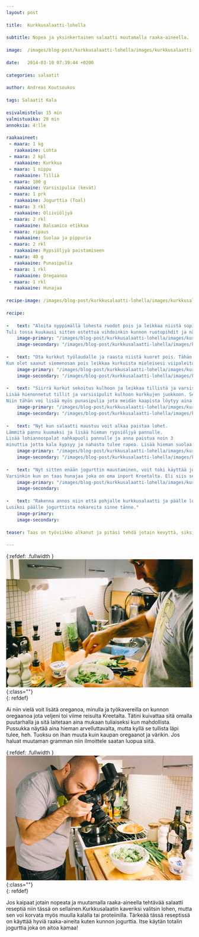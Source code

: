 ```yaml
---
layout: post

title:	Kurkkusalaatti-lohella

subtitle: Nopea ja yksinkertainen salaatti muutamalla raaka-aineella.

image:	/images/blog-post/kurkkusalaatti-lohella/images/kurkkusalaatti-lohella-18.jpg

date:	2014-03-10 07:39:44 +0200

categories: salaatit

author: Andreas Koutsoukos

tags: Salaatit Kala

esivalmistelu: 15 min
valmistuaika: 20 min
annoksia: 4:lle

raakaaineet:
 - maara: 1 kg	
   raakaaine: Lohta
 - maara: 2 kpl	
   raakaaine: Kurkkua  
 - maara: 1 nippu	
   raakaaine: Tilliä
 - maara: 100 g	
   raakaaine: Varsisipulia (kevät)
 - maara: 1 prk	
   raakaaine: Jogurttia (Toal)
 - maara: 3 rkl	
   raakaaine: Oliiviöljyä
 - maara: 2 rkl	
   raakaaine: Balsamico etikkaa
 - maara: ripaus	
   raakaaine: Suolaa ja pippuria
 - maara: 2 rkl	
   raakaaine: Rypsiöljyä paistamiseen
 - maara: 40 g	
   raakaaine: Punasipulia
 - maara: 1 rkl	
   raakaaine: Oregaanoa
 - maara: 1 rkl	
   raakaaine: Hunajaa
   
recipe-image: /images/blog-post/kurkkusalaatti-lohella/images/kurkkusalaatti-lohella-17.jpg
   
recipe:

-   text: "Aloita nyppimällä lohesta ruodot pois ja leikkaa niistä sopivan kokoisia annospaloja.
Tuli tossa kuukausi sitten ostettua vihdoinkin kunnon ruotopihdit ja nämä ovat kyllä toiminneet hyvin. Panostakaa siis hyviin ruoanlaitto välineisiin niin hommat sujuu paremmin ja tehokkaammin."
    image-primary: "/images/blog-post/kurkkusalaatti-lohella/images/kurkkusalaatti-lohella-5.jpg"
    image-secondary: "/images/blog-post/kurkkusalaatti-lohella/images/kurkkusalaatti-lohella-7.jpg"

-   text: "Ota kurkkut työlaudalle ja raasta niistä kuoret pois. Tähän aikaa vuodesta kuoret on kovia joten ne voi kuoria ronskisti pois. Kaavi kurkusta keski siemenosa pois, käytin itse tähän tuliaiseksi saatua pallorautaa joka on kätevä työkalu.
Kun olet saanut siemenosan pois leikkaa kurkuista mieleisesi viipaleita. Itse leikkasin hieman vinottain ne kuten kuvasta näkee."
    image-primary: "/images/blog-post/kurkkusalaatti-lohella/images/kurkkusalaatti-lohella-8.jpg"
    image-secondary: "/images/blog-post/kurkkusalaatti-lohella/images/kurkkusalaatti-lohella-9.jpg"
    
-   text: "Siirrä kurkut sekoitus kulhoon ja leikkaa tillistä ja varsisipulista hienoa silppua.
Lisää hienonnetut tillit ja varsisipulit kulhoon kurkkujen juokkoon. Sekoita ja lisää oliviöljy, etikka, suola ja pippuri.
Niin tähän voi lisää myös punasipulia jota meidän kaapista löytyy aina. Eli viipaloi punasipuli ohueksi suikaleeksi ja lisää kulhoon kurkkujen ja mausteiden kera."
    image-primary: "/images/blog-post/kurkkusalaatti-lohella/images/kurkkusalaatti-lohella-10.jpg"
    image-secondary: "/images/blog-post/kurkkusalaatti-lohella/images/kurkkusalaatti-lohella-11.jpg"

-   text: "Nyt kun salaatti maustuu voit alkaa paistaa lohet.
Lämmitä pannu kuumaksi ja lisää hieman rypsiöljyä pannulle.
Lisää lohiannospalat nahkapuoli pannulle ja anna paistua noin 3 
minuttia jotta kala kypsyy ja nahasta tulee rapea. Lisää hieman suolaa ja pippuria pinnalle. Käännä lohi ja paista noin 2-3 minuuttia riippuen palan koosta.  Kun lohet on paistettu nosta ne leikkulaudalle hieman lepäämään."
    image-primary: "/images/blog-post/kurkkusalaatti-lohella/images/kurkkusalaatti-lohella-14.jpg"
    image-secondary: "/images/blog-post/kurkkusalaatti-lohella/images/kurkkusalaatti-lohella-15.jpg"
    
-   text: "Nyt sitten enään jogurttin maustaminen, voit toki käyttää jogurttia ihan sellaisenaan. Itse tykkään maustaa sitä aina hieman.
Varsinkin kun on taas hunajaa joka on oma inport Kreetalta. Eli siis sekoita 1 rkl oliviiöljyä jogurttiin ja lisää makusi mukaan hunajaa sekä austa hieman suoalla."
    image-primary: "/images/blog-post/kurkkusalaatti-lohella/images/kurkkusalaatti-lohella-16.jpg"
    image-secondary: 

-   text: "Rakenna annos niin että pohjalle kurkkusalaatti ja päälle lohi.
Lusikoi päälle jogurttista nokareita sinne tänne."
    image-primary: 
    image-secondary: 

teaser: Taas on työviikko alkanut ja pitäsi tehdä jotain kevyttä, siksi että tän kaverin maha on hieman turvoksissa viikonlopusta :) Avasin pinterestin ja laittelin hakuun salad sieltä sitten tupsahti kurkkusalaatti josta tuli inspiraatio tähän reseptiin. Siinä reseptissä jogurtti oli sekoitettu keskenään sekaan mutta itse en tehnyt sitä, ulkonäkö kysymys siis. Kävimme kaupassa avovaimoni kanssa ja ostimme tarvittavat raaka-aineet joita tähän tuli hyvin vähän kun kaapissa oli jo valmiiksi puolet tavaroista. Kaupassa oli juuri sopivasti lohi tarjouksessa ja vieläpä ilmaisella käsittelyllä, joten pääsin todella helpolla tälläkertaa kun ei tarvinnut kuin nyppiä ruodot pois. Kotona ei oikeastaan tarvinut kuin siivota hieman keittiötä ja ryhtyä väsäämään reseptiä.  

---
```


{:refdef: .fullwidth }
![image-title-here](/images/blog-post/kurkkusalaatti-lohella/images/kurkkusalaatti-lohella-1.jpg){:class=""}	
{: refdef}

<section>
<p>
Ai niin vielä voit lisätä oreganoa, minulla ja työkavereilla on kunnon oregaanoa jota veljeni toi viime reisulta Kreetalta.
Tätini kuivattaa sitä omalla puutarhalla ja sitä laitetaan aina mukaan tuliaiseksi kun mahdollista. Pussukka näytää aina hieman arvelluttavalta, mutta kyllä se tullista läpi tulee, heh. Tuoksu on ihan muuta kuin kaupan oregaanot ja värikin. Jos haluat muutaman gramman niin ilmoittele saatan luopua siitä.
</p>
</section>

{:refdef: .fullwidth }	
![image-title-here](/images/blog-post/kurkkusalaatti-lohella/images/kurkkusalaatti-lohella-2.jpg){:class=""}	
{: refdef}

<section>
<p>
Jos kaipaat jotain nopeata ja muutamalla raaka-aineella tehtävää salaatti reseptiä niin tässä on sellainen.Kurkkusalaatin kaveriksi valitsin lohen, mutta sen voi korvata myös muulla kalalla tai proteiinilla.  Tärkeää tässä reseptissä on käyttää hyviä raaka-aineita kuten kunnon jogurttia. Itse käytän totalin jogurttia joka on aitoa kamaa! 
</p>
</section>
